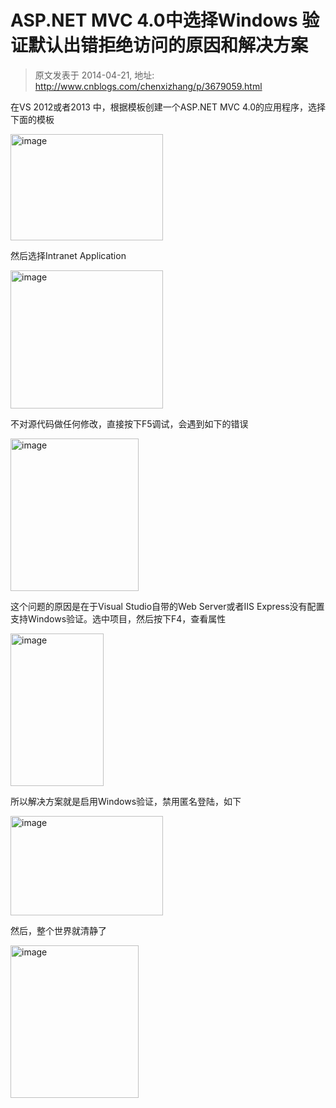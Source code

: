 # ASP.NET MVC 4.0中选择Windows 验证默认出错拒绝访问的原因和解决方案 
> 原文发表于 2014-04-21, 地址: http://www.cnblogs.com/chenxizhang/p/3679059.html 


<p>在VS 2012或者2013 中，根据模板创建一个ASP.NET MVC 4.0的应用程序，选择下面的模板</p> <p><a href="http://images.cnitblog.com/blog/9072/201404/211921010455702.png"><img title="image" border="0" alt="image" src="http://images.cnitblog.com/blog/9072/201404/211921021703258.png" width="244" height="170"></a></p> <p>然后选择Intranet Application</p> <p><a href="http://images.cnitblog.com/blog/9072/201404/211921031543857.png"><img title="image" border="0" alt="image" src="http://images.cnitblog.com/blog/9072/201404/211921042325427.png" width="244" height="221"></a></p> <p>不对源代码做任何修改，直接按下F5调试，会遇到如下的错误</p> <p><a href="http://images.cnitblog.com/blog/9072/201404/211921056078440.png"><img title="image" border="0" alt="image" src="http://images.cnitblog.com/blog/9072/201404/211921064662012.png" width="205" height="244"></a></p> <p>这个问题的原因是在于Visual Studio自带的Web Server或者IIS Express没有配置支持Windows验证。选中项目，然后按下F4，查看属性</p> <p><a href="http://images.cnitblog.com/blog/9072/201404/211921117634594.png"><img title="image" border="0" alt="image" src="http://images.cnitblog.com/blog/9072/201404/211921155457205.png" width="149" height="244"></a></p> <p>所以解决方案就是启用Windows验证，禁用匿名登陆，如下</p> <p><a href="http://images.cnitblog.com/blog/9072/201404/211921161236861.png"><img title="image" border="0" alt="image" src="http://images.cnitblog.com/blog/9072/201404/211921168735232.png" width="244" height="159"></a></p> <p>然后，整个世界就清静了</p> <p><a href="http://images.cnitblog.com/blog/9072/201404/211921185608216.png"><img title="image" border="0" alt="image" src="http://images.cnitblog.com/blog/9072/201404/211921199203702.png" width="205" height="244"></a></p>